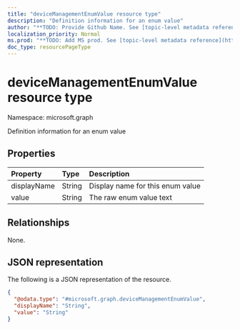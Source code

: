 ```yaml
---
title: "deviceManagementEnumValue resource type"
description: "Definition information for an enum value"
author: "**TODO: Provide Github Name. See [topic-level metadata reference](https://msgo.azurewebsites.net/add/document/guidelines/metadata.html#topic-level-metadata)**"
localization_priority: Normal
ms.prod: "**TODO: Add MS prod. See [topic-level metadata reference](https://msgo.azurewebsites.net/add/document/guidelines/metadata.html#topic-level-metadata)**"
doc_type: resourcePageType
---
```


# deviceManagementEnumValue resource type

Namespace: microsoft.graph



Definition information for an enum value

## Properties
|Property|Type|Description|
|:---|:---|:---|
|displayName|String|Display name for this enum value|
|value|String|The raw enum value text|

## Relationships
None.

## JSON representation
The following is a JSON representation of the resource.
<!-- {
  "blockType": "resource",
  "@odata.type": "microsoft.graph.deviceManagementEnumValue"
}
-->
``` json
{
  "@odata.type": "#microsoft.graph.deviceManagementEnumValue",
  "displayName": "String",
  "value": "String"
}
```

